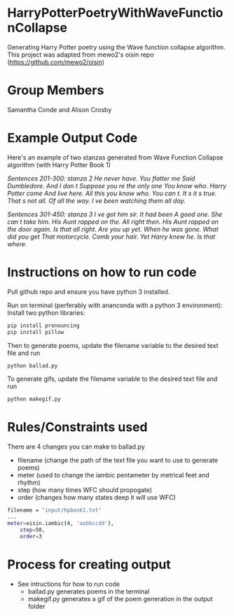 # HarryPotterPoetryWithWaveFunctionCollapse
Generating Harry Potter poetry using the Wave function collapse algorithm. This project was adapted from mewo2's oisin repo (https://github.com/mewo2/oisin)


# Group Members
Samantha Conde and Alison Crosby

# Example Output Code
Here's an example of two stanzas generated from Wave Function Collapse algorithm (with Harry Potter Book 1)

*Sentences 201-300: stanza 2
He never have. You flatter me
Said Dumbledore. And I don t
Suppose you re the only one
You know who. Harry Potter come
And live here. All this you know who.
You can t. It s it s true.
That s not all. Of all the way.
I ve been watching them all day.*

*Sentences 301-450: stanza 3
I ve got him sir. It had been
A good one. She can t take him.
His Aunt rapped on the. All right then.
His Aunt rapped on the door again.
Is that all right. Are you up yet.
When he was gone. What did you get
That motorcycle. Comb your hair.
Yet Harry knew he. Is that where.*

# Instructions on how to run code
Pull github repo and ensure you have python 3 installed.

Run on terminal (perferably with ananconda with a python 3 environment):
Install two python libraries: 
```sh
pip install pronouncing
pip install pillow
```

Then to generate poems, update the filename variable to the desired text file and run
```sh
python ballad.py
```

To generate gifs, update the filename variable to the desired text file and run
```sh
python makegif.py
```


# Rules/Constraints used
There are 4 changes you can make to ballad.py
- filename (change the path of the text file you want to use to generate poems)
- meter (used to change the iambic pentameter by metrical feet and rhythm)
- step (how many times WFC should propogate)
- order (changes how many states deep it will use WFC)

```sh
filename = "input/hpbook1.txt"
...
meter=oisin.iambic(4, 'aabbccdd'),
    step=50,
    order=3
```

# Process for creating output
- See intructions for how to run code
	- ballad.py generates poems in the terminal
	- makegif.py generates a gif of the poem generation in the output folder


